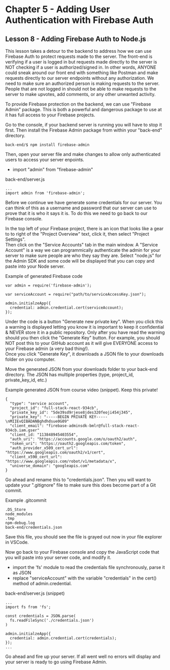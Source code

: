 # Chapter 5 - Adding User Authentication with Firebase Auth
## Lesson 8 - Adding Firebase Auth to Node.js

This lesson takes a detour to the backend to address how we can use Firebase Auth to protect requests made to the server. The front-end is verifying if a user is logged in but requests made directly to the server is NOT checking if a user is authorized/signed in. In other words, ANYONE could sneak around our front end with something like Postman and make requests directly to our server endpoints without any authorization. We need to make sure an authorized person is making requests to the server. People that are not logged in should not be able to make requests to the server to make upvotes, add comments, or any other unwanted activity.

To provide Firebase protection on the backend, we can use "Firebase Admin" package. This is both a powerful and dangerous package to use at it has full access to your Firebase projects.

Go to the console, if your backend server is running you will have to stop it first. Then install the Firebase Admin package from within your "back-end" directory.

<pre><code>back-end/$ npm install firebase-admin</code></pre>

Then, open your server file and make changes to allow only authenticated users to access your server enpoints. 
- import "admin" from "firebase-admin"

back-end/server.js
<pre><code>...
import admin from 'firebase-admin';
</code></pre>

Before we continue we have generate some credentials for our server. You can think of this as a username and password that our server can use to prove that it is who it says it is. To do this we need to go back to our Firebase console. 

In the top left of your Firebase project, there is an icon that looks like a gear to to right of the "Project Overview" text, click it, then select "Project Settings".<br>
Then click on the "Service Accounts" tab in the main window. A "Service Account" is a way we can programmically authenticate the admin for your server to make sure people are who they say they are. Select "node.js" for the Admin SDK and some code will be displayed that you can copy and paste into your Node server.

Example of generated Firebase code
<pre><code>var admin = require('firebase-admin');

var serviceAccount = require("path/to/serviceAccessKey.json");

admin.initialzeApp({
  credential: admin.credential.cert(serviceAccount);
});
</code></pre>

Under the code is a button "Generate new private key". When you click this a warning is displayed letting you know it is important to keep it confidential & NEVER store it in a public repository. Only after you have read the warning should you then click the "Generate Key" button. For example, you should NOT post this to your GitHub account as it will give EVERYONE access to your Firebase admin (a very bad thing!).<br>
Once you click "Generate Key", it downloads a JSON file to your downloads folder on you computer.

Move the generated JSON from your downloads folder to your back-end directory. The JSON has multiple properties (type, project_id, private_key_id, etc.)


Example generated JSON from course video (snippet). Keep this private!
<pre><code>{
  "type": "service account",
  "project_id": "full-stack-react-934cb",
  "private_key_id": "5de39sd9rjese8jdes320feoji454j345",
  "private_key": "-----BEGIN PRIVATE KEY-----\nMIIEvQIBADANBghdhdsue0G09"
  "client_email": "firebase-adminsdk-bmlr@full-stack-react-934cb.iam.gser"
  "client_id: "113848945403554",
  "auth_uri": "https://accounts.google.com/o/oauth2/auth",
  "token_uri": "https://oauth2.googleapis.com/token",
  "auth_provider_x509_cert_url": "https://www.googleapis.com/oauth2/v1/cert",
  "client_x590_cert_url": "https://www.googleapis.com/robot/v1/metadata/x",
  "universe_domain": "googleapis.com"
}
</code></pre>

Go ahead and rename this to "credentials.json". Then you will want to update your ".gitignore" file to make sure this does become part of a Git commit.

Example .gitcommit
<pre><code>.DS_Store
node_modules
.tmp
npm-debug.log
back-end/credentials.json
</code></pre>

Save this file, you should see the file is grayed out now in your file explorer in VSCode.

Now go back to your Firebase console and copy the JavaScript code that you will paste into your server code, and modify it.
-  import the 'fs' module to read the credentials file synchronously, parse it as JSON 
-  replace "serviceAccount" with the variable "credentials" in the cert() method of admin.credential.

back-end/server.js (snippet)
<pre><code>...
import fs from 'fs';

const credentials = JSON.parse(
  fs.readFileSync('./credentials.json')
)

admin.initialzeApp({
  credential: admin.credential.cert(credentials);
});
...
</code></pre>


Go ahead and fire up your server. If all went well no errors will display and your server is ready to go using Firebase Admin.
